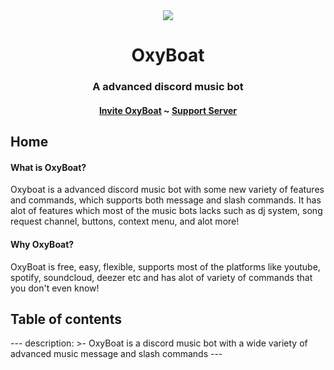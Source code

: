 <center>
  <img src = "https://capsule-render.vercel.app/api?type=waving&color=gradient&height=200&section=header&text=OxyBoat&fontSize=80&fontAlignY=35&animation=twinkling&fontColor=gradient" />
</center>

<p align = "center">
  <h1 align = "center">OxyBoat</h1>
  <h3 align = "center">A advanced discord music bot</h3>
  <h4 align = "center"><a href = "https://dsc.gg/oxyboat">Invite OxyBoat</a> ~ <a href = "https://discord.gg/jN8AKsPcwu">Support Server</a></h4>
</p>

<p>
  <h2>Home</h2>
  <h4>What is OxyBoat?</h4>
  Oxyboat is a advanced discord music bot with some new variety of features and commands, which supports both message and slash commands. It has alot of features which most of the music bots lacks such as dj system, song request channel, buttons, context menu, and alot more!

  <h4>Why OxyBoat?</h4>
  OxyBoat is free, easy, flexible, supports most of the platforms like youtube, spotify, soundcloud, deezer etc and has alot of variety of commands that you don't even know!
</p>

<h2>Table of contents</h2>
---
description: >-
  OxyBoat is a discord music bot with a wide variety of advanced music message
  and slash commands
---
